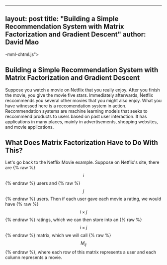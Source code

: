 <script src="https://polyfill.io/v3/polyfill.min.js?features=es6"></script>
<script id="MathJax-script" async src="https://cdn.jsdelivr.net/npm/mathjax@3/es5/tex-mml-chtml.js"></script>

---
layout: post
title: "Building a Simple Recommendation System with Matrix Factorization and Gradient Descent"
author: David Mao
---

-mml-chtml.js"></script>

## Building a Simple Recommendation System with Matrix Factorization and Gradient Descent

Suppose you watch a movie on Netflix that you really enjoy. After you finish the movie, you give the movie five stars. Immediately afterwards, Netflix reccommends you several other movies that you might also enjoy. What you have witnessed here is a reccomendation system in action. Recommendation systems are machine learning models that seeks to reccommend products to users based on past user interaction. It has applications in many places, mainly in advertisements, shopping websites, and movie applications.

## What Does Matrix Factorization Have to Do With This?

Let's go back to the Netflix Movie example. Suppose on Netflix's site, there are {% raw %} $$i$$  {% endraw %} users and {% raw %}  $$j$$  {% endraw %} users. Then if each user gave each movie a rating, we would have {% raw %} $$i \times j$$  {% endraw %} ratings, which we can then store into an {% raw %} $$i \times j$$  {% endraw %} matrix, which we will call {% raw %} $$M_{ij}$$  {% endraw %}, where each row of this matrix represents a user and each column represents a movie.